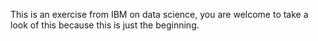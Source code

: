 This is an exercise from IBM on data science, you are welcome to take a look of this because this is just the beginning. 
